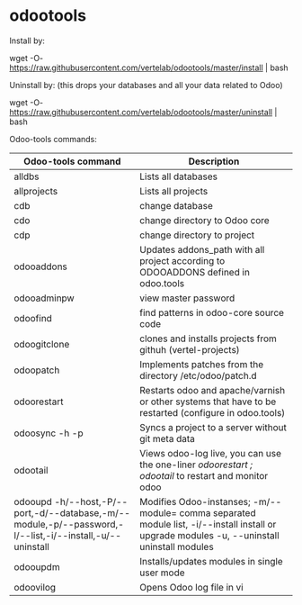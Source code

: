 # odootools


Install by:


wget -O- https://raw.githubusercontent.com/vertelab/odootools/master/install | bash


Uninstall by: (this drops your databases and all your data related to Odoo)

wget -O- https://raw.githubusercontent.com/vertelab/odootools/master/uninstall | bash


Odoo-tools commands:

Odoo-tools command |Description
--- | --- 
 alldbs                    | Lists all databases             
 allprojects               | Lists all projects              
 cdb                       | change database                 
 cdo                       | change directory to Odoo core   
 cdp                       | change directory to project     
 odooaddons                | Updates addons_path with all project according to ODOOADDONS defined in odoo.tools
 odooadminpw               | view master password            
 odoofind <pattern>        | find patterns in odoo-core source code                     
 odoogitclone <project>    | clones and installs projects from githuh (vertel-projects)   
 odoopatch                 | Implements patches from the directory /etc/odoo/patch.d        
 odoorestart               | Restarts odoo and apache/varnish or other systems that have to be restarted (configure in odoo.tools)
 odoosync -h <host> -p <project> | Syncs a project to a server without git meta data           
 odootail                  | Views odoo-log live, you can use the one-liner *odoorestart ; odootail* to restart and monitor odoo
odooupd -h/--host,-P/--port,-d/--database,-m/--module,-p/--password,-l/--list,-i/--install,-u/--uninstall | Modifies Odoo-instanses; -m/--module=	comma separated  module list, -i/--install	install or upgrade modules  -u, --uninstall	uninstall modules
odooupdm <database> <modulelist>      | Installs/updates modules in single user mode                
 odoovilog                 | Opens Odoo log file in vi       
 
